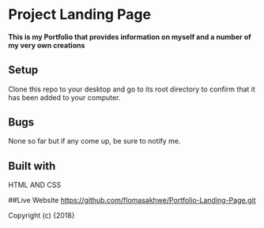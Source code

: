 # Project Landing Page

#### This is my Portfolio that provides information on myself and a number of my very own creations

## Setup
Clone this repo to your desktop and go to its root directory to confirm that it has been added to your computer.

## Bugs
None so far but if any come up, be sure to notify me.

## Built with
HTML AND CSS

##Live Website
https://github.com/flomasakhwe/Portfolio-Landing-Page.git



Copyright (c) {2018}
